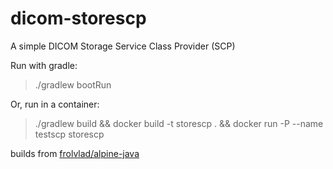 # dicom-storescp
A simple DICOM Storage Service Class Provider (SCP)

Run with gradle:
> ./gradlew bootRun

Or, run in a container:
> ./gradlew build && docker build -t storescp . && docker run -P --name testscp storescp

builds from [frolvlad/alpine-java](https://hub.docker.com/r/frolvlad/alpine-java)
